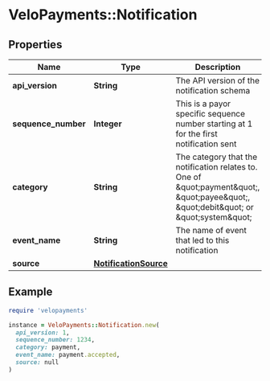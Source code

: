 # VeloPayments::Notification

## Properties

| Name | Type | Description | Notes |
| ---- | ---- | ----------- | ----- |
| **api_version** | **String** | The API version of the notification schema |  |
| **sequence_number** | **Integer** | This is a payor specific sequence number starting at 1 for the first notification sent |  |
| **category** | **String** | The category that the notification relates to. One of \&quot;payment\&quot;, \&quot;payee\&quot;, \&quot;debit\&quot; or \&quot;system\&quot; |  |
| **event_name** | **String** | The name of event that led to this notification |  |
| **source** | [**NotificationSource**](NotificationSource.md) |  | [optional] |

## Example

```ruby
require 'velopayments'

instance = VeloPayments::Notification.new(
  api_version: 1,
  sequence_number: 1234,
  category: payment,
  event_name: payment.accepted,
  source: null
)
```

